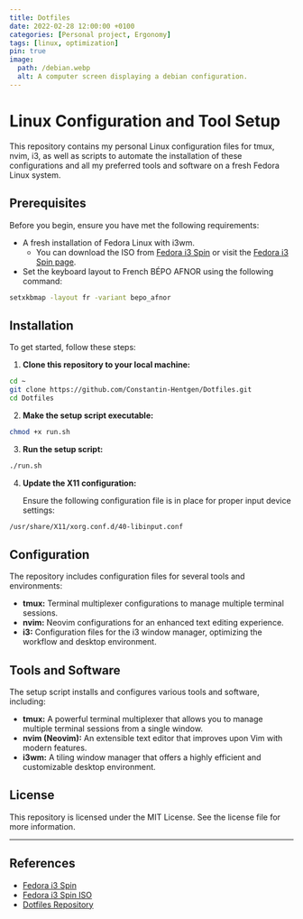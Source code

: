 ```yaml
---
title: Dotfiles
date: 2022-02-28 12:00:00 +0100
categories: [Personal project, Ergonomy]
tags: [linux, optimization]
pin: true
image:
  path: /debian.webp
  alt: A computer screen displaying a debian configuration.
---
```


# Linux Configuration and Tool Setup

This repository contains my personal Linux configuration files for tmux, nvim, i3, as well as scripts to automate the installation of these configurations and all my preferred tools and software on a fresh Fedora Linux system.

## Prerequisites

Before you begin, ensure you have met the following requirements:

- A fresh installation of Fedora Linux with i3wm.
  - You can download the ISO from [Fedora i3 Spin](https://download.fedoraproject.org/pub/fedora/linux/releases/39/Spins/x86_64/iso/Fedora-i3-Live-x86_64-39-1.5.iso) or visit the [Fedora i3 Spin page](https://fedoraproject.org/spins/i3/).
- Set the keyboard layout to French BÉPO AFNOR using the following command:

```bash
setxkbmap -layout fr -variant bepo_afnor
```

## Installation

To get started, follow these steps:

1. **Clone this repository to your local machine:**

```bash
cd ~
git clone https://github.com/Constantin-Hentgen/Dotfiles.git
cd Dotfiles
```

2. **Make the setup script executable:**

```bash
chmod +x run.sh
```

3. **Run the setup script:**

```bash
./run.sh
```

4. **Update the X11 configuration:**

   Ensure the following configuration file is in place for proper input device settings:

```bash
/usr/share/X11/xorg.conf.d/40-libinput.conf
```

## Configuration

The repository includes configuration files for several tools and environments:

- **tmux:** Terminal multiplexer configurations to manage multiple terminal sessions.
- **nvim:** Neovim configurations for an enhanced text editing experience.
- **i3:** Configuration files for the i3 window manager, optimizing the workflow and desktop environment.

## Tools and Software

The setup script installs and configures various tools and software, including:

- **tmux:** A powerful terminal multiplexer that allows you to manage multiple terminal sessions from a single window.
- **nvim (Neovim):** An extensible text editor that improves upon Vim with modern features.
- **i3wm:** A tiling window manager that offers a highly efficient and customizable desktop environment.

## License

This repository is licensed under the MIT License. See the license file for more information.

---

## References

- [Fedora i3 Spin](https://fedoraproject.org/spins/i3/)
- [Fedora i3 Spin ISO](https://download.fedoraproject.org/pub/fedora/linux/releases/39/Spins/x86_64/iso/Fedora-i3-Live-x86_64-39-1.5.iso)
- [Dotfiles Repository](https://github.com/Constantin-Hentgen/Dotfiles)

